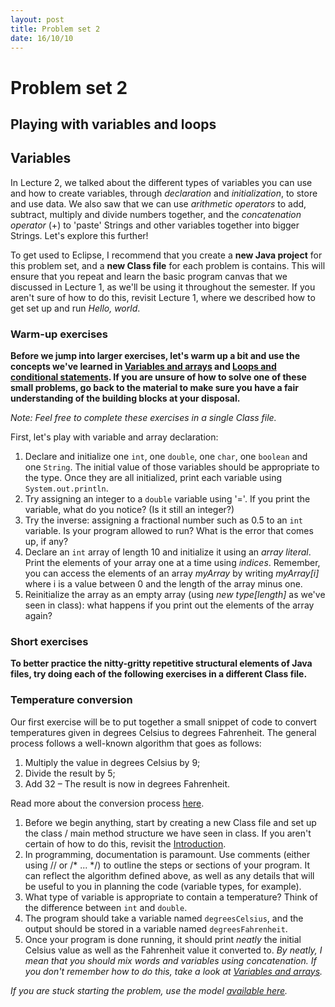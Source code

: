```yaml
---
layout: post
title: Problem set 2
date: 16/10/10
---
```


# Problem set 2
## Playing with variables and loops

## Variables

In Lecture 2, we talked about the different types of variables you can use and how to create variables, through _declaration_ and _initialization_, to store and use data. We also saw that we can use _arithmetic operators_ to add, subtract, multiply and divide numbers together, and the _concatenation operator_ (+) to 'paste' Strings and other variables together into bigger Strings. Let's explore this further!

To get used to Eclipse, I recommend that you create a __new Java project__ for this problem set, and a __new Class file__ for each problem is contains. This will ensure that you repeat and learn the basic program canvas that we discussed in Lecture 1, as we'll be using it throughout the semester. If you aren't sure of how to do this, revisit Lecture 1, where we described how to get set up and run _Hello, world_.

### Warm-up exercises

__Before we jump into larger exercises, let's warm up a bit and use the concepts we've learned in [Variables and arrays](http://www.marccataford.xyz/IntroToProgramming-Fall2016/Lecture-2/) and [Loops and conditional statements](http://www.marccataford.xyz/IntroToProgramming-Fall2016/Lecture-3/). If you are unsure of how to solve one of these small problems, go back to the material to make sure you have a fair understanding of the building blocks at your disposal.__

_Note: Feel free to complete these exercises in a single Class file._

First, let's play with variable and array declaration:

1. Declare and initialize one `int`, one `double`, one `char`, one `boolean` and one `String`. The initial value of those variables should be appropriate to the type. Once they are all initialized, print each variable using `System.out.println`.
2. Try assigning an integer to a `double` variable using '='. If you print the variable, what do you notice? (Is it still an integer?)
3. Try the inverse: assigning a fractional number such as 0.5 to an `int` variable. Is your program allowed to run? What is the error that comes up, if any?
4. Declare an `int` array of length 10 and initialize it using an _array literal_. Print the elements of your array one at a time using _indices_. Remember, you can access the elements of an array _myArray_ by writing _myArray[i]_ where i is a value between 0 and the length of the array minus one.
5. Reinitialize the array as an empty array (using _new type[length]_ as we've seen in class): what happens if you print out the elements of the array again?

### Short exercises

__To better practice the nitty-gritty repetitive structural elements of Java files, try doing each of the following exercises in a different Class file.__

### Temperature conversion

Our first exercise will be to put together a small snippet of code to convert temperatures given in degrees Celsius to degrees Fahrenheit. The general process follows a well-known algorithm that goes as follows:

1. Multiply the value in degrees Celsius by 9;
2. Divide the result by 5;
3. Add 32 – The result is now in degrees Fahrenheit.

Read more about the conversion process [here](https://www.mathsisfun.com/temperature-conversion.html).

1. Before we begin anything, start by creating a new Class file and set up the class / main method structure we have seen in class. If you aren't certain of how to do this, revisit the [Introduction](http://www.marccataford.xyz/IntroToProgramming-Fall2016/Lecture-1/).
2. In programming, documentation is paramount. Use comments (either using // or /* ... */) to outline the steps or sections of your program. It can reflect the algorithm defined above, as well as any details that will be useful to you in planning the code (variable types, for example).
3. What type of variable is appropriate to contain a temperature? Think of the difference between `int` and `double`.
4. The program should take a variable named `degreesCelsius`, and the output should be stored in a variable named `degreesFahrenheit`.
5. Once your program is done running, it should print _neatly_ the initial Celsius value as well as the Fahrenheit value it converted to. _By neatly, I mean that you should mix words and variables using concatenation. If you don't remember how to do this, take a look at [Variables and arrays](http://www.marccataford.xyz/IntroToProgramming-Fall2016/Lecture-2/)._

_If you are stuck starting the problem, use the model [available here]()._

### 

